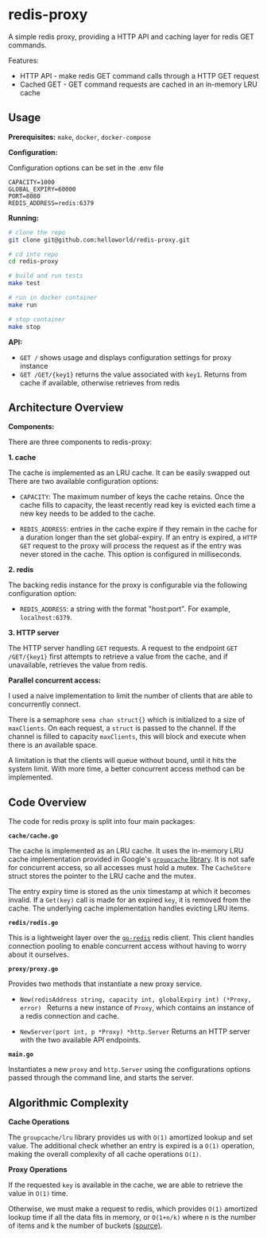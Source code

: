 # redis-proxy


A simple redis proxy, providing a HTTP API and caching layer for redis GET commands. 


Features:
- HTTP API - make redis GET command calls through a HTTP GET request
- Cached GET - GET command requests are cached in an in-memory LRU cache

## Usage

**Prerequisites:** `make`, `docker`, `docker-compose`

**Configuration:** 

Configuration options can be set in the .env file

```
CAPACITY=1000
GLOBAL_EXPIRY=60000
PORT=8080
REDIS_ADDRESS=redis:6379
```

**Running:**

```bash
# clone the repo
git clone git@github.com:helloworld/redis-proxy.git

# cd into repo
cd redis-proxy

# build and run tests
make test

# run in docker container
make run

# stop container
make stop
```
 
**API:**

- `GET /` shows usage and displays configuration settings for proxy instance
- `GET /GET/{key1}` returns the value associated with `key1`. Returns from cache if available, otherwise retrieves from redis


## Architecture Overview

**Components:**

There are three components to redis-proxy:

**1. cache**

The cache is implemented as an LRU cache. It can be easily swapped out There are two available configuration options:

- `CAPACITY`: The maximum number of keys the cache retains. Once the cache fills to capacity, the least recently read key is evicted each time a new key needs to be added to the cache. 

- `REDIS_ADDRESS`: entries in the cache expire if they remain in the cache for a duration longer than the set global-expiry. If an entry is expired, a `HTTP GET` request to the proxy will process the request as if the entry was never stored in the cache. This option is configured in milliseconds. 
  
**2. redis**

The backing redis instance for the proxy is configurable via the following configuration option:

- `REDIS_ADDRESS`: a string with the format "host:port". For example, `localhost:6379`.

**3. HTTP server**

The HTTP server handling `GET` requests. A request to the endpoint `GET /GET/{key1}` first attempts to retrieve a value from the cache, and if unavailable, retrieves the value from redis. 


**Parallel concurrent access:** 

I used a naive implementation to limit the number of clients that are able to concurrently connect. 

There is a semaphore `sema chan struct{}` which is initialized to a size of `maxClients`. On each request, a `struct` is passed to the channel. If the channel is filled to capacity `maxClients`, this will block and execute when there is an available space. 

A limitation is that the clients will queue without bound, until it hits the system limit. With more time, a better concurrent access method can be implemented.


## Code Overview

The code for redis proxy is split into four main packages:

**`cache/cache.go`**

The cache is implemented as an LRU cache. It uses the in-memory LRU cache implementation provided in Google's [`groupcache` library](https://github.com/golang/groupcache). It is not safe for concurrent access, so all accesses must hold a mutex. The `CacheStore` struct stores the pointer to the LRU cache and the mutex. 

The entry expiry time is stored as the unix timestamp at which it becomes invalid. If a `Get(key)` call is made for an expired `key`, it is removed from the cache. The underlying cache implementation handles evicting LRU items. 

**`redis/redis.go`**

This is a lightweight layer over the [`go-redis`](https://github.com/go-redis/redis) redis client. This client handles connection pooling to enable concurrent access without having to worry about it ourselves. 

**`proxy/proxy.go`**

Provides two methods that instantiate a new proxy service. 

- `New(redisAddress string, capacity int, globalExpiry int) (*Proxy, error)
`
Returns a new instance of `Proxy`, which contains an instance of a redis   connection and cache. 

- `NewServer(port int, p *Proxy) *http.Server`
Returns an HTTP server with the two available API endpoints.

**`main.go`** 

Instantiates a new `proxy` and `http.Server` using the configurations options passed through the command line, and starts the server.

## Algorithmic Complexity

**Cache Operations**

The `groupcache/lru` library provides us with `O(1)` amortized lookup and set value. The additional check whether an entry is expired is a `O(1)` operation, making the overall complexity of all cache operations `O(1)`.

**Proxy Operations**

If the requested `key` is available in the cache, we are able to retrieve the value in `O(1)` time.

Otherwise, we must make a request to redis, which provides `O(1)` amortized lookup time if all the data fits in memory, or `O(1+n/k)` where n is the number of items and k the number of buckets [(source)](https://stackoverflow.com/questions/15216897/how-does-redis-claim-o1-time-for-key-lookup).
